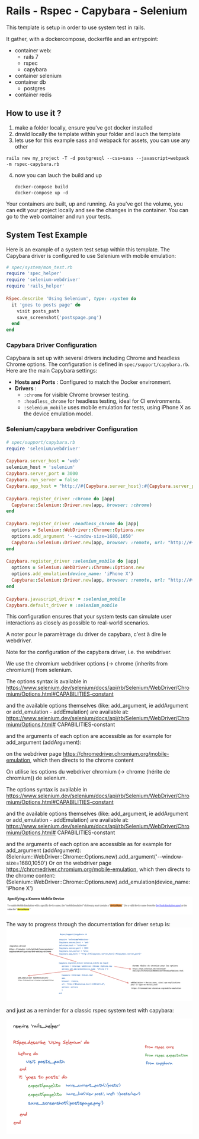 # Rails - Rspec - Capybara - Selenium

This template is setup in order to use system test in rails.

It gather, with a dockercompose, dockerfile and an entrypoint:

* container web:
  * rails 7
  * rspec
  * capybara
* container selenium
* container db
  * postgres
* container redis

## How to use it ?

1. make a folder locally, ensure you've got docker installed
2. dnwld locally the template within your folder and lauch the template
3. lets use for this example sass and webpack for assets, you can use any other

```
rails new my_project -T -d postgresql --css=sass --javascript=webpack -m rspec-capybara.rb
```

4. now you can lauch the build and up

   ```
   docker-compose build
   docker-compose up -d
   ```

Your containers are built, up and running.
As you've got the volume, you can edit your project locally and see the changes in the container.
You can go to the web container and run your tests.

## System Test Example

Here is an example of a system test setup within this template. The Capybara driver is configured to use Selenium with mobile emulation:

```ruby
# spec/system/mon_test.rb
require 'spec_helper'
require 'selenium-webdriver'
require 'rails_helper'

RSpec.describe 'Using Selenium', type: :system do
  it 'goes to posts page' do
    visit posts_path
    save_screenshot('postspage.png')
  end
end
```

### Capybara Driver Configuration

Capybara is set up with several drivers including Chrome and headless Chrome options. The configuration is defined in `spec/support/capybara.rb`. Here are the main Capybara settings:

* **Hosts and Ports** : Configured to match the Docker environment.
* **Drivers** :
  * `:chrome` for visible Chrome browser testing.
  * `:headless_chrome` for headless testing, ideal for CI environments.
  * `:selenium_mobile` uses mobile emulation for tests, using iPhone X as the device emulation model.

### Selenium/capybara webdriver Configuration

```ruby
# spec/support/capybara.rb
require 'selenium/webdriver'

Capybara.server_host = 'web'
selenium_host = 'selenium'
Capybara.server_port = 3000
Capybara.run_server = false
Capybara.app_host = "http://#{Capybara.server_host}:#{Capybara.server_port}"

Capybara.register_driver :chrome do |app|
  Capybara::Selenium::Driver.new(app, browser: :chrome)
end

Capybara.register_driver :headless_chrome do |app|
  options = Selenium::WebDriver::Chrome::Options.new
  options.add_argument '--window-size=1680,1050'
  Capybara::Selenium::Driver.new(app, browser: :remote, url: "http://#{selenium_host}:4444/wd/hub", options: options)
end

Capybara.register_driver :selenium_mobile do |app|
  options = Selenium::WebDriver::Chrome::Options.new
  options.add_emulation(device_name: 'iPhone X')
  Capybara::Selenium::Driver.new(app, browser: :remote, url: "http://#{selenium_host}:4444/wd/hub", options: options)
end

Capybara.javascript_driver = :selenium_mobile
Capybara.default_driver = :selenium_mobile
```

This configuration ensures that your system tests can simulate user interactions as closely as possible to real-world scenarios.

A noter pour le paramètrage du driver de capybara, c'est à dire le webdriver.

Note for the configuration of the capybara driver, i.e. the webdriver.

We use the chromium webdriver options (-> chrome (inherits from chromium)) from selenium.

The options syntax is available in https://www.selenium.dev/selenium/docs/api/rb/Selenium/WebDriver/Chromium/Options.html#CAPABILITIES-constant

and the available options themselves (like: add_argument, ie addArgument or add_emulation - addEmulation) are available at: https://www.selenium.dev/selenium/docs/api/rb/Selenium/WebDriver/Chromium/Options.html# CAPABILITIES-constant

and the arguments of each option are accessible as for example for add_argument (addArgument):

on the webdriver page https://chromedriver.chromium.org/mobile-emulation, which then directs to the chrome content

On utilise les options du webdriver chromium (-> chrome (hérite de chromium)) de selenium.

The options syntax is available in https://www.selenium.dev/selenium/docs/api/rb/Selenium/WebDriver/Chromium/Options.html#CAPABILITIES-constant

and the available options themselves (like: add_argument, ie addArgument or add_emulation - addEmulation) are available at: https://www.selenium.dev/selenium/docs/api/rb/Selenium/WebDriver/Chromium/Options.html# CAPABILITIES-constant

and the arguments of each option are accessible as for example for add_argument (addArgument):
(Selenium::WebDriver::Chrome::Options.new).add_argument('--window-size=1680,1050')
Or
on the webdriver page https://chromedriver.chromium.org/mobile-emulation, which then directs to the chrome content:
(Selenium::WebDriver::Chrome::Options.new).add_emulation(device_name: 'iPhone X')

![](assets/20240508_124117_image.png)

The way to progress through the documentation for driver setup is:
![alt text](image.png)

and just as a reminder for a classic rspec system test with capybara:

![](assets/20240509_081911_image.png)
